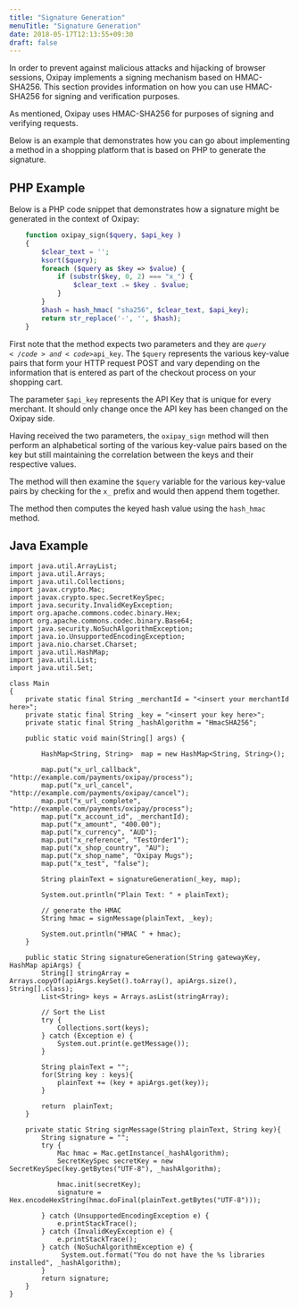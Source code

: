 ```yaml
---
title: "Signature Generation"
menuTitle: "Signature Generation"
date: 2018-05-17T12:13:55+09:30
draft: false
---
```



In order to prevent against malicious attacks and hijacking of browser sessions,  Oxipay implements a signing mechanism based on HMAC-SHA256. This section provides information on how you can use HMAC-SHA256 for signing and verification purposes.

As mentioned, Oxipay uses HMAC-SHA256 for purposes of signing and verifying requests.

Below is an example that demonstrates how you can go about implementing a method in a shopping platform that is based on PHP to generate the signature.

## PHP Example

Below is a PHP code snippet that demonstrates how a signature might be generated in the context of Oxipay:

```php
	function oxipay_sign($query, $api_key )
	{
	    $clear_text = '';
	    ksort($query);
	    foreach ($query as $key => $value) {
	        if (substr($key, 0, 2) === "x_") {
	            $clear_text .= $key . $value;
	        }
	    }
	    $hash = hash_hmac( "sha256", $clear_text, $api_key);
	    return str_replace('-', '', $hash);
	}
```


First note that the method expects two parameters and they are <code>$query</code> and <code>$api_key</code>. The <code>$query</code> represents the various key-value pairs that form your HTTP request POST and vary depending on the information that is entered as part of the checkout process on your shopping cart.

The parameter <code>$api_key</code> represents the API Key that is unique for every merchant. It should only change once the API key has been changed on the Oxipay side.

Having received the two parameters, the <code>oxipay_sign</code> method will then perform an alphabetical sorting of the various key-value pairs based on the key but still maintaining the correlation between the keys and their respective values.

The method will then examine the <code>$query</code> variable for the various key-value pairs by checking for the <code>x_</code> prefix and would then append them together.

The method then computes the keyed hash value using the <code>hash_hmac</code> method.




## Java Example 

```
import java.util.ArrayList;
import java.util.Arrays;
import java.util.Collections;
import javax.crypto.Mac;
import javax.crypto.spec.SecretKeySpec;
import java.security.InvalidKeyException;
import org.apache.commons.codec.binary.Hex;
import org.apache.commons.codec.binary.Base64;
import java.security.NoSuchAlgorithmException;
import java.io.UnsupportedEncodingException;
import java.nio.charset.Charset;
import java.util.HashMap;
import java.util.List;
import java.util.Set;

class Main
{
    private static final String _merchantId = "<insert your merchantId here>";
    private static final String _key = "<insert your key here>";
    private static final String _hashAlgorithm = "HmacSHA256";

    public static void main(String[] args) {
        
        HashMap<String, String>  map = new HashMap<String, String>();

        map.put("x_url_callback", "http://example.com/payments/oxipay/process");
        map.put("x_url_cancel", "http://example.com/payments/oxipay/cancel");
        map.put("x_url_complete", "http://example.com/payments/oxipay/process");
        map.put("x_account_id", _merchantId);
        map.put("x_amount", "400.00");
        map.put("x_currency", "AUD");
        map.put("x_reference", "TestOrder1");
        map.put("x_shop_country", "AU");
        map.put("x_shop_name", "Oxipay Mugs");
        map.put("x_test", "false");

        String plainText = signatureGeneration(_key, map);

        System.out.println("Plain Text: " + plainText);

        // generate the HMAC
        String hmac = signMessage(plainText, _key);

        System.out.println("HMAC " + hmac);
    }

    public static String signatureGeneration(String gatewayKey, HashMap apiArgs) {
        String[] stringArray = Arrays.copyOf(apiArgs.keySet().toArray(), apiArgs.size(), String[].class);
        List<String> keys = Arrays.asList(stringArray);

        // Sort the List
        try {
            Collections.sort(keys);
        } catch (Exception e) {
            System.out.print(e.getMessage());
        }

        String plainText = "";
        for(String key : keys){
            plainText += (key + apiArgs.get(key));
        }

        return  plainText;
    }

    private static String signMessage(String plainText, String key){
        String signature = "";
        try {
            Mac hmac = Mac.getInstance(_hashAlgorithm);
            SecretKeySpec secretKey = new SecretKeySpec(key.getBytes("UTF-8"), _hashAlgorithm);

            hmac.init(secretKey);
            signature = Hex.encodeHexString(hmac.doFinal(plainText.getBytes("UTF-8")));
            
        } catch (UnsupportedEncodingException e) {
            e.printStackTrace();
        } catch (InvalidKeyException e) {
            e.printStackTrace();
        } catch (NoSuchAlgorithmException e) {
             System.out.format("You do not have the %s libraries installed", _hashAlgorithm);
        }
        return signature;
    }
}

```

